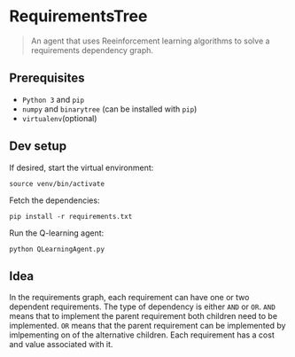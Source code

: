 # RequirementsTree

> An agent that uses Reeinforcement learning algorithms to solve a requirements dependency graph.

## Prerequisites

* `Python 3` and `pip`
* `numpy` and `binarytree` (can be installed with `pip`)
* `virtualenv`(optional)

## Dev setup

If desired, start the virtual environment:
```
source venv/bin/activate
```

Fetch the dependencies:
```
pip install -r requirements.txt
```

Run the Q-learning agent:
```
python QLearningAgent.py
```

## Idea

In the requirements graph, each requirement can have one or two dependent requirements. The type of dependency is either `AND` or `OR`. `AND` means that to implement the parent requirement both children need to be implemented. `OR` means that the parent requirement can be implemented by imlpementing on of the alternative children. Each requirement has a cost and value associated with it.


